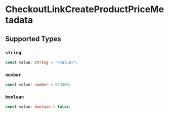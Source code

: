 # CheckoutLinkCreateProductPriceMetadata


## Supported Types

### `string`

```typescript
const value: string = "<value>";
```

### `number`

```typescript
const value: number = 623460;
```

### `boolean`

```typescript
const value: boolean = false;
```

